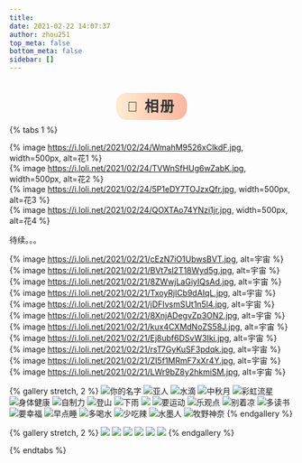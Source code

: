 ```yaml
---
title: 
date: 2021-02-22 14:07:37
author: zhou251
top_meta: false
bottom_meta: false
sidebar: []
---
```

<div style="margin-top:2.5rem;text-align:center">
<span class="milky">🍂 相册</span>
</div>
<br/>
<style>
.milky {
    font-family: "Arial Rounded MT Bold", "Helvetica Rounded", Arial, sans-serif;
    font-size: 25px;
    letter-spacing: 0.1em;
    color: #333333;
    font-weight: 700;
    padding: 10px 20px;
    border-radius: 20px;
    background-image: linear-gradient(to right, #ffecd2 0%, #fcb69f 100%);
}
</style>
{% tabs 1 %}

<!-- tab 📸camera -->
{% image https://i.loli.net/2021/02/24/WmahM9526xClkdF.jpg, width=500px, alt=花1 %}<br/>
{% image https://i.loli.net/2021/02/24/TVWnSfHUg6wZabK.jpg, width=500px, alt=花2 %}<br/>
{% image https://i.loli.net/2021/02/24/5P1eDY7TOJzxQfr.jpg, width=500px, alt=花3 %}<br/>
{% image https://i.loli.net/2021/02/24/QOXTAo74YNzi1jr.jpg, width=500px, alt=花4 %}<br/>
<!-- endtab -->

<!-- tab ⛰️风景 -->
待续。。。
<!-- endtab -->

<!-- tab 🖥️电脑壁纸 -->
{% image https://i.loli.net/2021/02/21/cEzN7iO1UbwsBVT.jpg, alt=宇宙 %}<br/>
{% image https://i.loli.net/2021/02/21/BVt7sl2T18Wyd5g.jpg, alt=宇宙 %}<br/>
{% image https://i.loli.net/2021/02/21/8ZWwjLaGiyIQsAd.jpg, alt=宇宙 %}<br/>
{% image https://i.loli.net/2021/02/21/TxoyRjlCb9dAIqL.jpg, alt=宇宙 %}<br/>
{% image https://i.loli.net/2021/02/21/jDFIvsmSUt1n5l4.jpg, alt=宇宙 %}<br/>
{% image https://i.loli.net/2021/02/21/8XnjADegvZp3ON2.jpg, alt=宇宙 %}<br/>
{% image https://i.loli.net/2021/02/21/kux4CXMdNoZS58J.jpg, alt=宇宙 %}<br/>
{% image https://i.loli.net/2021/02/21/Ej8ubf6DSvW3Iki.jpg, alt=宇宙 %}<br/>
{% image https://i.loli.net/2021/02/21/rsT7GyKuSF3pdqk.jpg, alt=宇宙 %}<br/>
{% image https://i.loli.net/2021/02/21/ZI5f1MRmF7xXr4Y.jpg, alt=宇宙 %}<br/>
{% image https://i.loli.net/2021/02/21/LWr9bZ8y2hkmiSM.jpg, alt=宇宙 %}<br/>
<!-- endtab -->

<!-- tab 📱手机壁纸 -->
{% gallery stretch, 2 %}
![你的名字](https://i.loli.net/2021/02/21/eEa7xbGsPjD1p8L.jpg)
![亚人](https://i.loli.net/2021/02/21/qu1rAlCdXFNv2gD.jpg)
![水滴](https://i.loli.net/2021/02/21/aAg3dMHGBC95XLl.jpg)
![中秋月](https://i.loli.net/2021/02/21/8XjCmJbrq6x5hAH.jpg)
![彩虹流星](https://i.loli.net/2021/02/21/LMC5eBTuQqbinhl.jpg)
![身体健康](https://i.loli.net/2021/02/21/64msJrUl8dntXo9.jpg)
![自制力](https://i.loli.net/2021/02/21/kamUx2fWKTuF4iM.jpg)
![登山](https://i.loli.net/2021/02/21/c97be3BRKM6S4WE.jpg)
![下雨](https://i.loli.net/2021/02/21/pZD38VbU4Ploure.jpg)
![](https://i.loli.net/2021/02/21/2VwESrL9mPObZsj.jpg)
![要运动](https://i.loli.net/2021/02/21/3RGHtiuDmreWUJC.jpg)
![乐观点](https://i.loli.net/2021/02/21/udeUB4SkiqMLRjW.jpg)
![别着凉](https://i.loli.net/2021/02/21/Uc7alWGrO1MIxNn.jpg)
![多读书](https://i.loli.net/2021/02/21/Ux4HzSgEMckqR2y.jpg)
![要幸福](https://i.loli.net/2021/02/21/vp3d6MEo9whefKQ.jpg)
![早点睡](https://i.loli.net/2021/02/21/qrF9KRxhs5fgnWi.jpg)
![多喝水](https://i.loli.net/2021/02/21/OXA7siyQkBTVao3.jpg)
![少吃辣](https://i.loli.net/2021/02/21/tvBi9R5TUMXsegZ.jpg)
![水墨人](https://i.loli.net/2021/02/21/O96PVGSQBts4vrl.jpg)
![牧野神奈](https://i.loli.net/2021/02/21/2eHtMqLg7NSsw3O.jpg)
{% endgallery %}
<!-- endtab -->

<!-- tab 🌼WENDY -->
{% gallery stretch, 2 %}
![](https://i.loli.net/2021/02/24/3jlUv9uMLTg6OcA.jpg)
![](https://i.loli.net/2021/02/24/l7qVGkhJ1xfp2ua.jpg)
![](https://i.loli.net/2021/02/24/WEnH5Js13pe68hG.jpg)
![](https://i.loli.net/2021/02/24/G6tijdmkPLNW3XV.jpg)
![](https://i.loli.net/2021/02/24/gW3pCV1woHTItYU.jpg)
![](https://i.loli.net/2021/02/24/nvjihHuoWR59XQz.jpg)
{% endgallery %}
<!-- endtab -->

{% endtabs %}